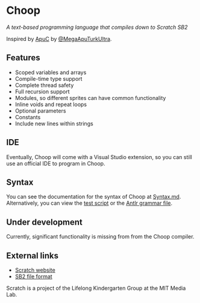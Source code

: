 # Choop
*A text-based programming language that compiles down to Scratch SB2*

Inspired by [ApuC](https://github.com/MegaApuTurkUltra/Scratch-ApuC)
by [@MegaApuTurkUltra](https://scratch.mit.edu/users/MegaApuTurkUltra/).

## Features
- Scoped variables and arrays
- Compile-time type support
- Complete thread safety
- Full recursion support
- Modules, so different sprites can have common functionality
- Inline voids and repeat loops
- Optional parameters
- Constants
- Include new lines within strings

## IDE
Eventually, Choop will come with a Visual Studio extension,
so you can still use an official IDE to program in Choop.

## Syntax
You can see the documentation for the syntax of
Choop at [Syntax.md](Syntax.md).
Alternatively, you can view the
[test script](Choop.Demo/test.ch) or the
[Antlr grammar file](Choop.Compiler/Choop.g4).

## Under development
Currently, significant functionality is missing from
from the Choop compiler.

## External links
- [Scratch website](https://scratch.mit.edu/)
- [SB2 file format](https://wiki.scratch.mit.edu/wiki/Scratch_File_Format_(2.0))

Scratch is a project of the Lifelong Kindergarten Group at the MIT Media Lab.